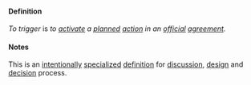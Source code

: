 #### Definition

*To trigger* is *to [activate](https://github.com/gcassel/Modular-Organizing-Terminology/blob/master/terms/active.md) a [planned](https://github.com/gcassel/Modular-Organizing-Terminology/blob/master/terms/plan.md) [action](https://github.com/gcassel/Modular-Organizing-Terminology/blob/master/terms/action.md) in an [official](https://github.com/gcassel/Modular-Organizing-Terminology/blob/master/terms/official.md) [agreement](https://github.com/gcassel/Modular-Organizing-Terminology/blob/master/terms/agree.md).*

#### Notes

This is an [intentionally](https://github.com/gcassel/Modular-Organizing-Terminology/blob/master/terms/intend.md) [specialized](https://github.com/gcassel/Modular-Organizing-Terminology/blob/master/terms/specialize.md) [definition](https://github.com/gcassel/Modular-Organizing-Terminology/blob/master/terms/define.md) for [discussion](https://github.com/gcassel/Modular-Organizing-Terminology/blob/master/terms/dialogue.md), [design](https://github.com/gcassel/Modular-Organizing-Terminology/blob/master/terms/design.md) and [decision](https://github.com/gcassel/Modular-Organizing-Terminology/blob/master/terms/decide.md) process.
